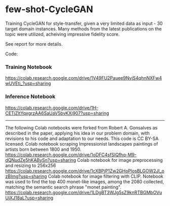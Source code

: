 # few-shot-CycleGAN
Training CycleGAN for style-transfer, given a very limited data as input - 30 target domain instances. Many methods from the latest publications on the topic were utilized, acheiving impressive fidelity score.

See report for more details.

Code:

### Training Notebook
https://colab.research.google.com/drive/1V49FU2Pauee9NvjS4qhnNXFw4wUVEti_?usp=sharing

### Inference Notebook
https://colab.research.google.com/drive/1H-CETjZltYqxgrzAA6SaUaV5bvKXj907?usp=sharing

----------
The following Colab notebooks were forked from Robert A. Gonsalves as described in the paper, applying his
idea in our problem domain, with revisions to his code and adaptation to our needs. This code is CC BY-SA
licensed.
Colab notebook scraping Impressionist landscapes paintings of artists born between 1800 and 1950.
https://colab.research.google.com/drive/1oDFC4sfSlQfhq-M9-dQNudZe5hKABySn?usp=sharing
Colab notebook for image preprocessing and resizing to 256x256
https://colab.research.google.com/drive/1cXBPjP1Zw2GHoPlosBLGOW2Jl_ozBImg?usp=sharing
Colab notebook for image filtering with CLIP. Notebook was used to find the top 400 monet-like images,
among the 2080 collected, matching the semantic search phrase "monet painting".
https://colab.research.google.com/drive/1LDgBT3WJg5sZ9knRTBGMbOVuUjXJ18aL?usp=sharing

